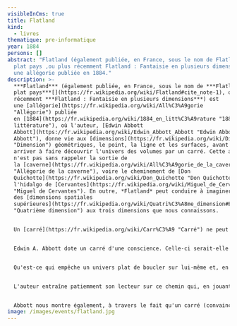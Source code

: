 ```yaml
---
visibleInCms: true
title: Flatland
kind:
  - livres
thematique: pre-informatique
year: 1884
persons: []
abstract: "Flatland (également publiée, en France, sous le nom de Flatland ou Le
  plat pays ,ou plus récemment Flatland : Fantaisie en plusieurs dimensions) est
  une allégorie publiée en 1884."
description: >-
  ***Flatland*** (également publiée, en France, sous le nom de ***Flatland ou Le
  plat pays***[](https://fr.wikipedia.org/wiki/Flatland#cite_note-1), ou plus
  récemment ***Flatland : Fantaisie en plusieurs dimensions***) est
  une [allégorie](https://fr.wikipedia.org/wiki/All%C3%A9gorie
  "Allégorie") publiée
  en [1884](https://fr.wikipedia.org/wiki/1884_en_litt%C3%A9rature "1884 en
  littérature"), où l'auteur, [Edwin Abbott
  Abbott](https://fr.wikipedia.org/wiki/Edwin_Abbott_Abbott "Edwin Abbott
  Abbott"), donne vie aux [dimensions](https://fr.wikipedia.org/wiki/Dimension
  "Dimension") géométriques, le point, la ligne et les surfaces, avant d'en
  arriver à faire découvrir l'univers des volumes par un carré. Cette allégorie
  n'est pas sans rappeler la sortie de
  la [caverne](https://fr.wikipedia.org/wiki/All%C3%A9gorie_de_la_caverne
  "Allégorie de la caverne"), voire le cheminement de [Don
  Quichotte](https://fr.wikipedia.org/wiki/Don_Quichotte "Don Quichotte"),
  l'hidalgo de [Cervantes](https://fr.wikipedia.org/wiki/Miguel_de_Cervantes
  "Miguel de Cervantes"). En outre, *Flatland* peut conduire à imaginer
  des [dimensions spatiales
  supérieures](https://fr.wikipedia.org/wiki/Quatri%C3%A8me_dimension#En_g%C3%A9om%C3%A9trie
  "Quatrième dimension") aux trois dimensions que nous connaissons.


  Un [carré](https://fr.wikipedia.org/wiki/Carr%C3%A9 "Carré") ne peut que vivre à Flatland, l'univers à zéro, une ou deux dimensions. L'auteur décrit les styles de vie de *pointland*, de *lineland* et de *surfaceland*, trois composantes du pays *Flatland*. Dans ce pays plat, les figures ont développé des croyances, des certitudes et des mœurs fondées sur de bonnes raisons ou des expériences plus ou moins vérifiables mais bien ancrées dans la société.


  Edwin A. Abbott dote un carré d'une conscience. Celle-ci serait-elle moins égocentrique que celle d'un point ou d'une ligne ? Chacun son monde de platitude. Admettons cependant que l'on puisse assister au moment invraisemblable et non moins formidable de la découverte de la troisième dimension par ce carré qui n'a même pas pour lui un statut social lui permettant de diffuser sa vision du monde.


  Qu'est-ce qui empêche un univers plat de boucler sur lui-même et, en conséquence, de produire un volume ? Un jour, le carré victime de l'apparition d'une sphère va imaginer *Spaceland*. À quoi peut s'attendre le quadrilatère s'il en vient à révéler à son monde l'existence d'une dimension supérieure ? Comment les autorités vont-elles réagir ? Vont-elles interner le trublion, le brûler ou plutôt le gommer ?


  L'auteur entraîne patiemment son lecteur sur ce chemin qui, en jouant du prétexte d'une démonstration de [géométrie euclidienne](https://fr.wikipedia.org/wiki/G%C3%A9om%C3%A9trie_euclidienne "Géométrie euclidienne"), prend soudainement le ton d'une interrogation bien plus profonde à une époque où, en Grande-Bretagne, l'[ère victorienne](https://fr.wikipedia.org/wiki/%C3%89poque_victorienne "Époque victorienne") avait encore quelques années devant elle.


  Abbott nous montre également, à travers le fait qu'un carré (convaincu que le monde n'a que deux dimensions) découvre une troisième dimension difficile à imaginer et à décrire, que nous-mêmes (qui sommes convaincus que le monde n'a que trois dimensions) pourrions nous trouver en réalité dans un monde à [quatre dimensions](https://fr.wikipedia.org/wiki/Espace_%C3%A0_quatre_dimensions "Espace à quatre dimensions") difficile à imaginer et à décrire dont nous ne parcourrions que la « surface » tridimensionnelle[](https://fr.wikipedia.org/wiki/Flatland#cite_note-2).
image: /images/events/flatland.jpg
---
```

